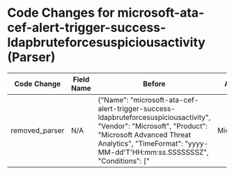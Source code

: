 # Code Changes for microsoft-ata-cef-alert-trigger-success-ldapbruteforcesuspiciousactivity (Parser)

| Code Change | Field Name | Before | After |
|-------------|------------|--------|-------|
| removed_parser | N/A | {"Name": "microsoft-ata-cef-alert-trigger-success-ldapbruteforcesuspiciousactivity", "Vendor": "Microsoft", "Product": "Microsoft Advanced Threat Analytics", "TimeFormat": "yyyy-MM-dd'T'HH:mm:ss.SSSSSSSZ", "Conditions": ["|Microsoft|ATA|", "|LdapBruteForceSuspiciousActivity|", "CEF:"], "Fields": ["Auth\.[^\s]+\s*({host}[^\s]+)", "CEF:([^\|]*\|){4}({alert_type}[^\|]+)\|({alert_name}[^\|]+)\|({alert_severity}[^\|]+)\|", "start=({time}\d\d\d\d-\d\d-\d\dT\d\d:\d\d:\d\d\.\d+Z)", "msg=({additional_info}[^=]+?)\s+(\w+=|$)", "msg=[^=]*? from (?:({src_ip}\d{1,3}\.\d{1,3}\.\d{1,3}\.\d{1,3})|({src_host}[^\.\s]+))", "cs1=({additional_info}[^=]+?)\s*\"*(\w+=|$)"], "ParserVersion": "v1.0.0"} | N/A |
